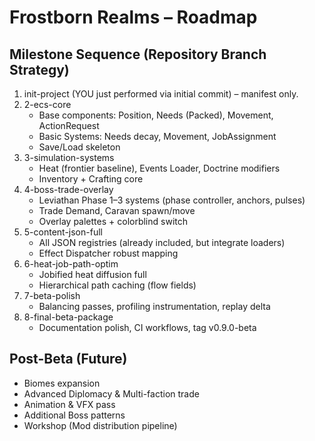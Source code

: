 # Frostborn Realms – Roadmap

## Milestone Sequence (Repository Branch Strategy)
1. init-project (YOU just performed via initial commit) – manifest only.
2. 2-ecs-core
   - Base components: Position, Needs (Packed), Movement, ActionRequest
   - Basic Systems: Needs decay, Movement, JobAssignment
   - Save/Load skeleton
3. 3-simulation-systems
   - Heat (frontier baseline), Events Loader, Doctrine modifiers
   - Inventory + Crafting core
4. 4-boss-trade-overlay
   - Leviathan Phase 1–3 systems (phase controller, anchors, pulses)
   - Trade Demand, Caravan spawn/move
   - Overlay palettes + colorblind switch
5. 5-content-json-full
   - All JSON registries (already included, but integrate loaders)
   - Effect Dispatcher robust mapping
6. 6-heat-job-path-optim
   - Jobified heat diffusion full
   - Hierarchical path caching (flow fields)
7. 7-beta-polish
   - Balancing passes, profiling instrumentation, replay delta
8. 8-final-beta-package
   - Documentation polish, CI workflows, tag v0.9.0-beta

## Post-Beta (Future)
- Biomes expansion
- Advanced Diplomacy & Multi-faction trade
- Animation & VFX pass
- Additional Boss patterns
- Workshop (Mod distribution pipeline)
